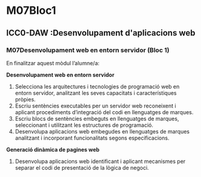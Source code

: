 # M07Bloc1
<h2>ICC0-DAW :Desenvolupament d'aplicacions web</h2> <h3>M07Desenvolupament web en entorn servidor (Bloc 1)</h3>
<p>

</p>

<p>
En finalitzar aquest mòdul l’alumne/a:
</p>

<p>
<strong> Desenvolupament web en entorn servidor</strong>
</p>
<ol>
<li class="level1"><div class="li"> Selecciona les arquitectures i tecnologies de programació web en entorn servidor, analitzant les seves capacitats i característiques pròpies.</div>
</li>
<li class="level1"><div class="li"> Escriu sentències executables per un servidor web reconeixent i aplicant procediments d’integració del codi en llenguatges de marques.</div>
</li>
<li class="level1"><div class="li"> Escriu blocs de sentències embeguts en llenguatges de marques, seleccionant i utilitzant les estructures de programació.</div>
</li>
<li class="level1"><div class="li"> Desenvolupa aplicacions web embegudes en llenguatges de marques analitzant i incorporant funcionalitats segons especificacions.</div>
</li>
</ol>

<p>
<strong> Generació dinàmica de pagines web</strong>
</p>
<ol>
<li class="level1"><div class="li"> Desenvolupa aplicacions web identificant i aplicant mecanismes per separar el codi de presentació de la lògica de negoci.</div>
</li>
</ol>



